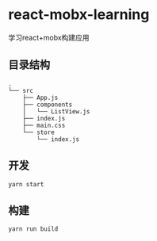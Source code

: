 # react-mobx-learning
学习react+mobx构建应用

## 目录结构
```
.
└── src
    ├── App.js
    ├── components
    │   └── ListView.js
    ├── index.js
    ├── main.css
    └── store
        └── index.js
```

## 开发
```
yarn start
```

## 构建
```
yarn run build
```